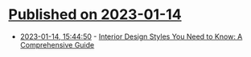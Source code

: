 # [Published on 2023-01-14](index.md)

* [2023-01-14, 15:44:50](https://news.ycombinator.com/item?id=34381137) - [Interior Design Styles You Need to Know: A Comprehensive Guide](https://coolaiid.com/blog/20-interior-design-styles-you-need-to-know-a-comprehensive-guide.html)
